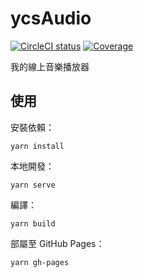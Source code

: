# ycsAudio

[![CircleCI status](https://img.shields.io/travis/wang48372162/ycsaudio?style=flat-square)](https://travis-ci.org/wang48372162/ycsaudio)
[![Coverage](https://img.shields.io/codecov/c/github/wang48372162/ycsaudio?style=flat-square)](https://codecov.io/gh/wang48372162/ycsaudio)

我的線上音樂播放器

## 使用

安裝依賴：

```
yarn install
```

本地開發：

```
yarn serve
```

編譯：

```
yarn build
```

部屬至 GitHub Pages：

```
yarn gh-pages
```

